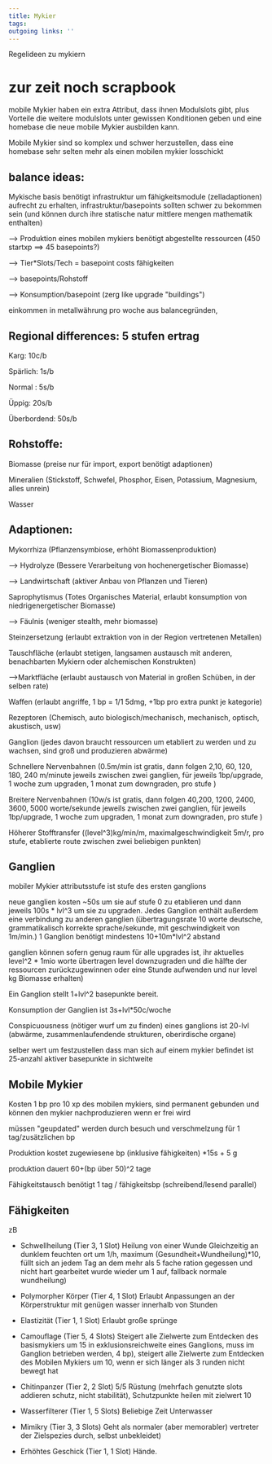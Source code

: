 ```yaml
---
title: Mykier  
tags:   
outgoing links: ''  
---
```

Regelideen zu mykiern

# zur zeit noch scrapbook

mobile Mykier haben ein extra Attribut, dass ihnen Modulslots gibt, plus Vorteile die weitere modulslots unter gewissen Konditionen geben und eine homebase die neue mobile Mykier ausbilden kann.  

Mobile Mykier sind so komplex und schwer herzustellen, dass eine homebase sehr selten mehr als einen mobilen mykier losschickt  

## balance ideas:

Mykische basis benötigt infrastruktur um fähigkeitsmodule (zelladaptionen) aufrecht zu erhalten, infrastruktur/basepoints sollten schwer zu bekommen sein (und können durch ihre statische natur mittlere mengen mathematik enthalten)  

--> Produktion eines mobilen mykiers benötigt abgestellte ressourcen (450 startxp ==> 45 basepoints?)  

--> Tier*Slots/Tech = basepoint costs fähigkeiten  

--> basepoints/Rohstoff  

--> Konsumption/basepoint (zerg like upgrade "buildings")  



einkommen in metallwährung pro woche aus balancegründen,   

  

## Regional differences: 5 stufen ertrag   



Karg: 10c/b    

Spärlich: 1s/b  

Normal : 5s/b  

Üppig: 20s/b  

Überbordend: 50s/b  

  

## Rohstoffe:   

Biomasse (preise nur für import, export benötigt adaptionen)  

Mineralien (Stickstoff, Schwefel, Phosphor, Eisen, Potassium, Magnesium, alles unrein)  

Wasser  

  

## Adaptionen:  

Mykorrhiza (Pflanzensymbiose, erhöht Biomassenproduktion)  

--> Hydrolyze (Bessere Verarbeitung von hochenergetischer Biomasse)  

--> Landwirtschaft (aktiver Anbau von Pflanzen und Tieren)

Saprophytismus (Totes Organisches Material, erlaubt konsumption von niedrigenergetischer Biomasse)  

--> Fäulnis (weniger stealth, mehr biomasse)

Steinzersetzung (erlaubt extraktion von in der Region vertretenen Metallen)  

Tauschfläche (erlaubt stetigen, langsamen austausch mit anderen, benachbarten Mykiern oder alchemischen Konstrukten)  

-->Marktfläche (erlaubt austausch von Material in großen Schüben, in der selben rate)  

Waffen (erlaubt angriffe, 1 bp = 1/1 5dmg, +1bp pro extra punkt je kategorie)

Rezeptoren (Chemisch, auto biologisch/mechanisch, mechanisch, optisch, akustisch, usw)  

Ganglion (jedes davon braucht ressourcen um etabliert zu werden und zu wachsen, sind groß und produzieren abwärme) 

Schnellere Nervenbahnen (0.5m/min ist gratis, dann folgen 2,10, 60, 120, 180, 240 m/minute jeweils zwischen zwei ganglien, für jeweils 1bp/upgrade, 1 woche zum upgraden, 1 monat zum downgraden, pro stufe )

Breitere Nervenbahnen (10w/s ist gratis, dann folgen 40,200, 1200, 2400, 3600, 5000 worte/sekunde jeweils zwischen zwei ganglien, für jeweils 1bp/upgrade, 1 woche zum upgraden, 1 monat zum downgraden, pro stufe )

Höherer Stofftransfer ((level^3)kg/min/m, maximalgeschwindigkeit 5m/r, pro stufe, etablierte route zwischen zwei beliebigen punkten)







## Ganglien  



mobiler Mykier attributsstufe ist stufe des ersten ganglions  

neue ganglien kosten ~50s um sie auf stufe 0 zu etablieren und dann jeweils 100s * lvl^3 um sie zu upgraden. Jedes Ganglion enthält außerdem eine verbindung zu anderen ganglien (übertragungsrate 10 worte deutsche, grammatikalisch korrekte sprache/sekunde, mit geschwindigkeit von 1m/min.) 1 Ganglion benötigt mindestens 10+10m*lvl^2 abstand   

ganglien können sofern genug raum für alle upgrades ist, ihr aktuelles level^2 * 1mio worte übertragen level downzugraden und die hälfte der ressourcen zurückzugewinnen oder eine Stunde aufwenden und nur level kg Biomasse erhalten)   

Ein Ganglion stellt 1+lvl^2 basepunkte bereit.    

Konsumption der Ganglien ist 3s+lvl*50c/woche    

Conspicuousness (nötiger wurf um zu finden) eines ganglions ist 20-lvl (abwärme, zusammenlaufendende strukturen, oberirdische organe)  

selber wert um festzustellen dass man sich auf einem mykier befindet ist 25-anzahl aktiver basepunkte in sichtweite  



## Mobile Mykier

Kosten 1 bp pro 10 xp des mobilen mykiers, sind permanent gebunden und können den mykier nachproduzieren wenn er frei wird    

müssen "geupdated" werden durch besuch und verschmelzung für 1 tag/zusätzlichen bp  

Produktion kostet zugewiesene bp (inklusive fähigkeiten) *15s + 5 g    

produktion dauert 60+(bp über 50)^2 tage  

Fähigkeitstausch benötigt 1 tag / fähigkeitsbp (schreibend/lesend parallel)  

  



## Fähigkeiten

zB  



* Schwellheilung (Tier 3, 1 Slot) Heilung von einer Wunde Gleichzeitig an dunklem feuchten ort um 1/h, maximum (Gesundheit+Wundheilung)*10, füllt sich an jedem Tag an dem mehr als 5 fache ration gegessen und nicht hart gearbeitet wurde wieder um 1 auf, fallback normale wundheilung)  

* Polymorpher Körper (Tier 4, 1 Slot) Erlaubt Anpassungen an der Körperstruktur mit genügen wasser innerhalb von Stunden  

* Elastizität (Tier 1, 1 Slot) Erlaubt große sprünge

* Camouflage (Tier 5, 4 Slots) Steigert alle Zielwerte zum Entdecken des basismykiers um 15 in exklusionsreichweite eines Ganglions, muss im Ganglion betrieben werden, 4 bp), steigert alle Zielwerte zum Entdecken des Mobilen Mykiers um 10, wenn er sich länger als 3 runden nicht bewegt hat  

* Chitinpanzer (Tier 2, 2 Slot) 5/5 Rüstung (mehrfach genutzte slots addieren schutz, nicht stabilität), Schutzpunkte heilen mit zielwert 10

* Wasserfilterer (Tier 1, 5 Slots) Beliebige Zeit Unterwasser

* Mimikry (Tier 3, 3 Slots) Geht als normaler (aber memorabler) vertreter der Zielspezies durch, selbst unbekleidet)

* Erhöhtes Geschick (Tier 1, 1 Slot) Hände.




